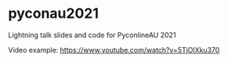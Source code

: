 # pyconau2021

Lightning talk slides and code for PyconlineAU 2021 

Video example: https://www.youtube.com/watch?v=5TjOlXku370
